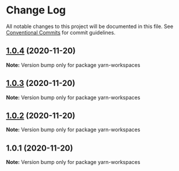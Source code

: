 # Change Log

All notable changes to this project will be documented in this file.
See [Conventional Commits](https://conventionalcommits.org) for commit guidelines.

## [1.0.4](https://github.com/nuesslerm/yarn-workspaces/compare/v1.0.3...v1.0.4) (2020-11-20)

**Note:** Version bump only for package yarn-workspaces





## [1.0.3](https://github.com/nuesslerm/yarn-workspaces/compare/v1.0.2...v1.0.3) (2020-11-20)

**Note:** Version bump only for package yarn-workspaces





## [1.0.2](https://github.com/nuesslerm/yarn-workspaces/compare/v1.0.1...v1.0.2) (2020-11-20)

**Note:** Version bump only for package yarn-workspaces





## 1.0.1 (2020-11-20)

**Note:** Version bump only for package yarn-workspaces
